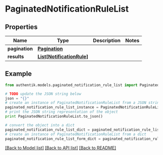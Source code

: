 # PaginatedNotificationRuleList


## Properties
Name | Type | Description | Notes
------------ | ------------- | ------------- | -------------
**pagination** | [**Pagination**](Pagination.md) |  | 
**results** | [**List[NotificationRule]**](NotificationRule.md) |  | 

## Example

```python
from authentik.models.paginated_notification_rule_list import PaginatedNotificationRuleList

# TODO update the JSON string below
json = "{}"
# create an instance of PaginatedNotificationRuleList from a JSON string
paginated_notification_rule_list_instance = PaginatedNotificationRuleList.from_json(json)
# print the JSON string representation of the object
print PaginatedNotificationRuleList.to_json()

# convert the object into a dict
paginated_notification_rule_list_dict = paginated_notification_rule_list_instance.to_dict()
# create an instance of PaginatedNotificationRuleList from a dict
paginated_notification_rule_list_form_dict = paginated_notification_rule_list.from_dict(paginated_notification_rule_list_dict)
```
[[Back to Model list]](../README.md#documentation-for-models) [[Back to API list]](../README.md#documentation-for-api-endpoints) [[Back to README]](../README.md)


